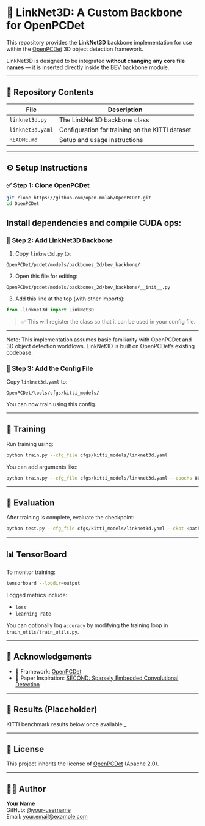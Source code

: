 
# 🔷 LinkNet3D: A Custom Backbone for OpenPCDet

This repository provides the **LinkNet3D** backbone implementation for use within the [OpenPCDet](https://github.com/open-mmlab/OpenPCDet) 3D object detection framework.

LinkNet3D is designed to be integrated **without changing any core file names** — it is inserted directly inside the BEV backbone module.

---

## 📁 Repository Contents

| File | Description |
|------|-------------|
| `linknet3d.py` | The LinkNet3D backbone class |
| `linknet3d.yaml` | Configuration for training on the KITTI dataset |
| `README.md` | Setup and usage instructions |

---

## ⚙️ Setup Instructions

### ✅ Step 1: Clone OpenPCDet

```bash
git clone https://github.com/open-mmlab/OpenPCDet.git
cd OpenPCDet
```
Install dependencies and compile CUDA ops:
---

### 🔧 Step 2: Add LinkNet3D Backbone
1. Copy `linknet3d.py` to:

```
OpenPCDet/pcdet/models/backbones_2d/bev_backbone/
```

2. Open this file for editing:

```
OpenPCDet/pcdet/models/backbones_2d/bev_backbone/__init__.py
```

3. Add this line at the top (with other imports):

```python
from .linknet3d import LinkNet3D
```

> ✅ This will register the class so that it can be used in your config file.

---
Note: This implementation assumes basic familiarity with OpenPCDet and 3D object detection workflows. LinkNet3D is built on OpenPCDet’s existing codebase.

### 📝 Step 3: Add the Config File

Copy `linknet3d.yaml` to:

```
OpenPCDet/tools/cfgs/kitti_models/
```

You can now train using this config.

---

## 🚀 Training

Run training using:

```bash
python train.py --cfg_file cfgs/kitti_models/linknet3d.yaml
```

You can add arguments like:

```bash
python train.py --cfg_file cfgs/kitti_models/linknet3d.yaml --epochs 80 --workers 4
```

---

## 🧪 Evaluation

After training is complete, evaluate the checkpoint:

```bash
python test.py --cfg_file cfgs/kitti_models/linknet3d.yaml --ckpt <path_to_your_checkpoint.pth>
```

---

## 📊 TensorBoard

To monitor training:

```bash
tensorboard --logdir=output
```

Logged metrics include:
- `loss`
- `learning rate`

You can optionally log `accuracy` by modifying the training loop in `train_utils/train_utils.py`.

---

## 🧠 Acknowledgements

- 🚗 Framework: [OpenPCDet](https://github.com/open-mmlab/OpenPCDet)
- 📄 Paper Inspiration: [SECOND: Sparsely Embedded Convolutional Detection](https://arxiv.org/abs/1811.10092)

---

## 🏁 Results (Placeholder)

KITTI benchmark results below once available._



---

## 📄 License

This project inherits the license of [OpenPCDet](https://github.com/open-mmlab/OpenPCDet) (Apache 2.0).

---

## 🙋‍♂️ Author

**Your Name**  
GitHub: [@your-username](https://github.com/your-username)  
Email: your.email@example.com
